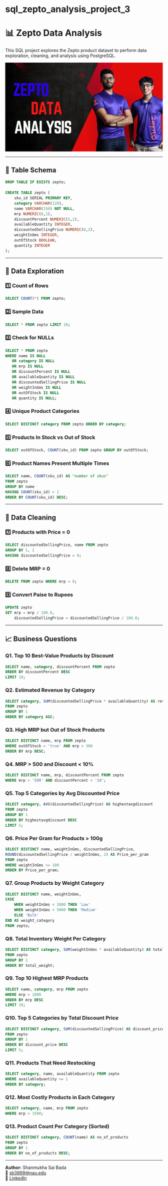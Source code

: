 # sql_zepto_analysis_project_3
# 📊 Zepto Data Analysis

This SQL project explores the Zepto product dataset to perform data exploration, cleaning, and analysis using PostgreSQL.

![Zepto Data Analysis](./zeptobanner.png)

---

## 📁 Table Schema

```sql
DROP TABLE IF EXISTS zepto;

CREATE TABLE zepto (
    sku_id SERIAL PRIMARY KEY,
    category VARCHAR(120),
    name VARCHAR(150) NOT NULL,
    mrp NUMERIC(8,2),
    discountPercent NUMERIC(5,2),
    availableQuantity INTEGER,
    discountedSellingPrice NUMERIC(8,2),
    weightInGms INTEGER,
    outOfStock BOOLEAN,
    quantity INTEGER
);
```

---

## 📌 Data Exploration

### 1️⃣ Count of Rows
```sql
SELECT COUNT(*) FROM zepto;
```

### 2️⃣ Sample Data
```sql
SELECT * FROM zepto LIMIT 10;
```

### 3️⃣ Check for NULLs
```sql
SELECT * FROM zepto 
WHERE name IS NULL 
   OR category IS NULL 
   OR mrp IS NULL 
   OR discountPercent IS NULL 
   OR availableQuantity IS NULL 
   OR discountedSellingPrice IS NULL 
   OR weightInGms IS NULL 
   OR outOfStock IS NULL 
   OR quantity IS NULL;
```

### 4️⃣ Unique Product Categories
```sql
SELECT DISTINCT category FROM zepto ORDER BY category;
```

### 5️⃣ Products In Stock vs Out of Stock
```sql
SELECT outOfStock, COUNT(sku_id) FROM zepto GROUP BY outOfStock;
```

### 6️⃣ Product Names Present Multiple Times
```sql
SELECT name, COUNT(sku_id) AS "number of skus"
FROM zepto
GROUP BY name
HAVING COUNT(sku_id) > 1
ORDER BY COUNT(sku_id) DESC;
```

---

## 🧹 Data Cleaning

### 7️⃣ Products with Price = 0
```sql
SELECT discountedSellingPrice, name FROM zepto
GROUP BY 1, 2
HAVING discountedSellingPrice = 0;
```

### 8️⃣ Delete MRP = 0
```sql
DELETE FROM zepto WHERE mrp = 0;
```

### 9️⃣ Convert Paise to Rupees
```sql
UPDATE zepto
SET mrp = mrp / 100.0,
    discountedSellingPrice = discountedSellingPrice / 100.0;
```

---

## 📈 Business Questions

### Q1. Top 10 Best-Value Products by Discount
```sql
SELECT name, category, discountPercent FROM zepto
ORDER BY discountPercent DESC
LIMIT 10;
```

### Q2. Estimated Revenue by Category
```sql
SELECT category, SUM(discountedSellingPrice * availableQuantity) AS revenue
FROM zepto
GROUP BY 1
ORDER BY category ASC;
```

### Q3. High MRP but Out of Stock Products
```sql
SELECT DISTINCT name, mrp FROM zepto
WHERE outOfStock = 'true' AND mrp > 300
ORDER BY mrp DESC;
```

### Q4. MRP > 500 and Discount < 10%
```sql
SELECT DISTINCT name, mrp, discountPercent FROM zepto
WHERE mrp > '500' AND discountPercent < '10';
```

### Q5. Top 5 Categories by Avg Discounted Price
```sql
SELECT category, AVG(discountedSellingPrice) AS highestavgdiscount
FROM zepto
GROUP BY 1
ORDER BY highestavgdiscount DESC
LIMIT 5;
```

### Q6. Price Per Gram for Products > 100g
```sql
SELECT DISTINCT name, weightInGms, discountedSellingPrice,
ROUND(discountedSellingPrice / weightInGms, 2) AS Price_per_gram
FROM zepto
WHERE weightInGms >= 100
ORDER BY Price_per_gram;
```

### Q7. Group Products by Weight Category
```sql
SELECT DISTINCT name, weightInGms,
CASE 
    WHEN weightInGms < 1000 THEN 'Low'
    WHEN weightInGms < 5000 THEN 'Medium'
    ELSE 'Bulk'
END AS weight_category
FROM zepto;
```

### Q8. Total Inventory Weight Per Category
```sql
SELECT DISTINCT category, SUM(weightInGms * availableQuantity) AS total_weight
FROM zepto
GROUP BY 1
ORDER BY total_weight;
```

### Q9. Top 10 Highest MRP Products
```sql
SELECT name, category, mrp FROM zepto
WHERE mrp > 1000
ORDER BY mrp DESC
LIMIT 10;
```

### Q10. Top 5 Categories by Total Discount Price
```sql
SELECT DISTINCT category, SUM(discountedSellingPrice) AS discount_price
FROM zepto
GROUP BY 1
ORDER BY discount_price DESC
LIMIT 5;
```

### Q11. Products That Need Restocking
```sql
SELECT category, name, availableQuantity FROM zepto
WHERE availableQuantity <= 1
ORDER BY category;
```

### Q12. Most Costly Products in Each Category
```sql
SELECT category, name, mrp FROM zepto
WHERE mrp > 1500;
```

### Q13. Product Count Per Category (Sorted)
```sql
SELECT DISTINCT category, COUNT(name) AS no_of_products
FROM zepto
GROUP BY 1
ORDER BY no_of_products DESC;
```

---

**Author:** Shanmukha Sai Bada  
📧 sb3869@nau.edu  
🔗 [LinkedIn](https://www.linkedin.com/in/shanmukha-sai-bada/)
